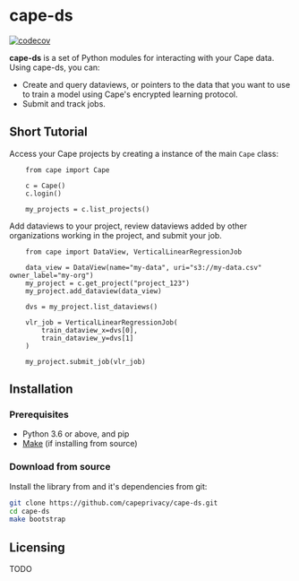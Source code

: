 # cape-ds

[![codecov](https://codecov.io/gh/capeprivacy/cape-ds/branch/main/graph/badge.svg?token=nimecXcQzo)](https://codecov.io/gh/capeprivacy/cape-ds)

**cape-ds** is a set of Python modules for interacting with your Cape data. Using cape-ds, you can:

- Create and query dataviews, or pointers to the data that you want to use to train a model using Cape's encrypted learning protocol.
- Submit and track jobs.

## Short Tutorial
Access your Cape projects by creating a instance of the main `Cape` class:
``` 
    from cape import Cape

    c = Cape()
    c.login()

    my_projects = c.list_projects()
```

Add dataviews to your project, review dataviews added by other organizations working in the project, and submit your job.
```    
    from cape import DataView, VerticalLinearRegressionJob

    data_view = DataView(name="my-data", uri="s3://my-data.csv" owner_label="my-org")
    my_project = c.get_project("project_123")
    my_project.add_dataview(data_view)

    dvs = my_project.list_dataviews()

    vlr_job = VerticalLinearRegressionJob(
        train_dataview_x=dvs[0],
        train_dataview_y=dvs[1]
    )

    my_project.submit_job(vlr_job)
```

## Installation

### Prerequisites

* Python 3.6 or above, and pip
* [Make](https://www.gnu.org/software/make/) (if installing from source)


### Download from source

Install the library from and it's dependencies from git: 

```sh
git clone https://github.com/capeprivacy/cape-ds.git
cd cape-ds
make bootstrap
```

## Licensing

TODO



